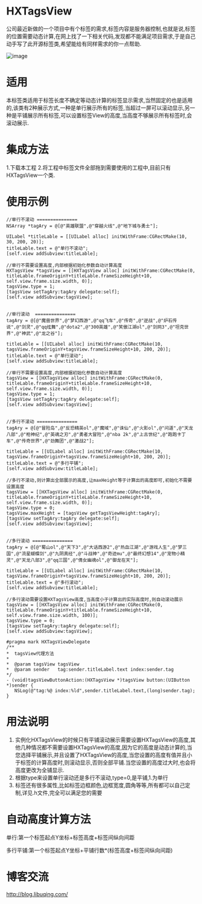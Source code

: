 # HXTagsView
公司最近新做的一个项目中有个标签的需求,标签内容是服务器控制,也就是说,标签的位置需要动态计算,在网上找了一下相关代码,发现都不能满足项目需求,于是自己动手写了此开源标签类,希望能给有同样需求的你一点帮助.

![image](https://github.com/huangxuan518/HXTagsView/blob/master/HXTagsView/lietu.png)
# 适用
本标签类适用于标签长度不确定等动态计算的标签显示需求,当然固定的也是适用的,该类有2种展示方式,一种是单行展示所有的标签,当超过一屏可以滚动显示,另一种是平铺展示所有标签,可以设置标签View的高度,当高度不够展示所有标签时,会滚动展示.

# 集成方法
1.下载本工程
2.将工程中标签文件全部拖到需要使用的工程中,目前只有HXTagsView一个类.

# 使用示例
    //单行不滚动 ===============
    NSArray *tagAry = @[@"英雄联盟",@"穿越火线",@"地下城与勇士"];
    
    UILabel *titleLable = [[UILabel alloc] initWithFrame:CGRectMake(10, 30, 200, 20)];
    titleLable.text = @"单行不滚动";
    [self.view addSubview:titleLable];
    
    //单行不需要设置高度,内部根据初始化参数自动计算高度
    HXTagsView *tagsView = [[HXTagsView alloc] initWithFrame:CGRectMake(0, titleLable.frameOriginY+titleLable.frameSizeHeight+10, self.view.frame.size.width, 0)];
    tagsView.type = 1;
    [tagsView setTagAry:tagAry delegate:self];
    [self.view addSubview:tagsView];
    
    
    //单行滚动  ===============
    tagAry = @[@"魔兽世界",@"梦幻西游",@"qq飞车",@"传奇",@"逆战",@"炉石传说",@"剑灵",@"qq炫舞",@"dota2",@"300英雄",@"笑傲江湖ol",@"剑网3",@"坦克世界",@"神武",@"龙之谷"];
    
    titleLable = [[UILabel alloc] initWithFrame:CGRectMake(10, tagsView.frameOriginY+tagsView.frameSizeHeight+10, 200, 20)];
    titleLable.text = @"单行滚动";
    [self.view addSubview:titleLable];
    
    //单行不需要设置高度,内部根据初始化参数自动计算高度
    tagsView = [[HXTagsView alloc] initWithFrame:CGRectMake(0, titleLable.frameOriginY+titleLable.frameSizeHeight+10, self.view.frame.size.width, 0)];
    tagsView.type = 1;
    [tagsView setTagAry:tagAry delegate:self];
    [self.view addSubview:tagsView];
    
    
    //多行不滚动 ===============
    tagAry = @[@"冒险岛",@"反恐精英ol",@"魔域",@"诛仙",@"火影ol",@"问道",@"天龙八部",@"枪神纪",@"英魂之刃",@"勇者大冒险",@"nba 2k",@"上古世纪",@"跑跑卡丁车",@"传奇世界",@"劲舞团",@"激战2"];
    
    titleLable = [[UILabel alloc] initWithFrame:CGRectMake(10, tagsView.frameOriginY+tagsView.frameSizeHeight+10, 200, 20)];
    titleLable.text = @"多行平铺";
    [self.view addSubview:titleLable];

    //多行不滚动,则计算出全部展示的高度,让maxHeight等于计算出的高度即可,初始化不需要设置高度
    tagsView = [[HXTagsView alloc] initWithFrame:CGRectMake(0, titleLable.frameOriginY+titleLable.frameSizeHeight+10, self.view.frame.size.width, 0)];
    tagsView.type = 0;
    tagsView.maxHeight = [tagsView getTagsViewHeight:tagAry];
    [tagsView setTagAry:tagAry delegate:self];
    [self.view addSubview:tagsView];
    
    
    //多行滚动 ===============
    tagAry = @[@"蜀山ol",@"天下3",@"大话西游2",@"热血江湖",@"游戏人生",@"梦三国",@"流星蝴蝶剑",@"九阴真经",@"斗战神",@"奇迹mu",@"最终幻想14",@"宠物小精灵",@"天龙八部3",@"qq三国",@"倩女幽魂ol",@"御龙在天"];
    
    titleLable = [[UILabel alloc] initWithFrame:CGRectMake(10, tagsView.frameOriginY+tagsView.frameSizeHeight+10, 200, 20)];
    titleLable.text = @"多行滚动";
    [self.view addSubview:titleLable];
    
    //多行滚动需要设置HXTagsView高度,当高度小于计算出的实际高度时,则自动滚动展示
    tagsView = [[HXTagsView alloc] initWithFrame:CGRectMake(0, titleLable.frameOriginY+titleLable.frameSizeHeight+10, self.view.frame.size.width, 100)];
    tagsView.type = 0;
    [tagsView setTagAry:tagAry delegate:self];
    [self.view addSubview:tagsView];
    
    #pragma mark HXTagsViewDelegate
    /**
    *  tagsView代理方法
    *
    *  @param tagsView tagsView
    *  @param sender   tag:sender.titleLabel.text index:sender.tag
    */
    - (void)tagsViewButtonAction:(HXTagsView *)tagsView button:(UIButton *)sender {
       NSLog(@"tag:%@ index:%ld",sender.titleLabel.text,(long)sender.tag);
    }
    
# 用法说明
1. 实例化HXTagsView的时候只有平铺滚动展示需要设置HXTagsView的高度,其他几种情况都不需要设置HXTagsView的高度,因为它的高度是动态计算的,当您选择平铺展示,并且设置了HXTagsView的高度,当您设置的高度有值并且小于标签的计算高度时,则滚动显示,否则全部平铺.当您设置的高度过大时,也会将高度更改为全铺显示.
2. 根据type来设置单行滚动还是多行不滚动,type=0,是平铺,1.为单行
3. 标签还有很多属性,比如标签边框颜色,边框宽度,圆角等等,所有都可以自己定制,详见.h文件,完全可以满足您的需要

# 自动高度计算方法
单行:第一个标签起点Y坐标+标签高度+标签间纵向间距

多行平铺:第一个标签起点Y坐标+平铺行数*(标签高度+标签间纵向间距)

# 博客交流
 http://blog.libuqing.com/
